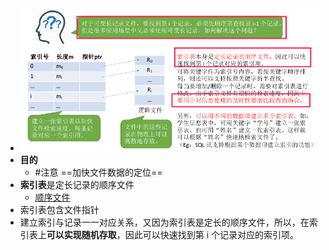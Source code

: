 - ![](attachments/Pasted%20image%2020221120234646.png)
- **目的**
	- #注意 ==加快文件数据的定位==
- **索引表**是定长记录的顺序文件
	- [顺序文件](顺序文件.md)
- 索引表包含文件指针
- 建立索引与记录一一对应关系，又因为索引表是定长的顺序文件，所以，在索引表上**可以实现随机存取**，因此可以快速找到第 i 个记录对应的索引项。